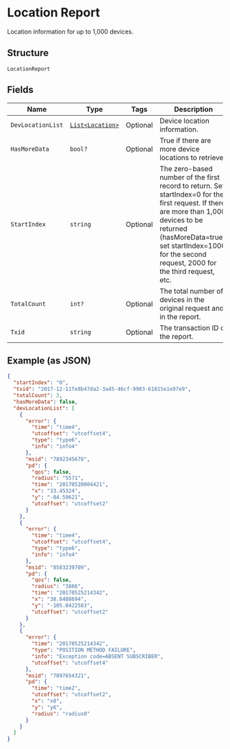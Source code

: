
# Location Report

Location information for up to 1,000 devices.

## Structure

`LocationReport`

## Fields

| Name | Type | Tags | Description |
|  --- | --- | --- | --- |
| `DevLocationList` | [`List<Location>`](../../doc/models/location.md) | Optional | Device location information. |
| `HasMoreData` | `bool?` | Optional | True if there are more device locations to retrieve. |
| `StartIndex` | `string` | Optional | The zero-based number of the first record to return. Set startIndex=0 for the first request. If there are more than 1,000 devices to be returned (hasMoreData=true), set startIndex=1000 for the second request, 2000 for the third request, etc. |
| `TotalCount` | `int?` | Optional | The total number of devices in the original request and in the report. |
| `Txid` | `string` | Optional | The transaction ID of the report. |

## Example (as JSON)

```json
{
  "startIndex": "0",
  "txid": "2017-12-11Te8b47da2-3a45-46cf-9903-61815e1e97e9",
  "totalCount": 3,
  "hasMoreData": false,
  "devLocationList": [
    {
      "error": {
        "time": "time4",
        "utcoffset": "utcoffset4",
        "type": "type6",
        "info": "info4"
      },
      "msid": "7892345678",
      "pd": {
        "qos": false,
        "radius": "5571",
        "time": "20170520004421",
        "x": "33.45324",
        "y": "-84.59621",
        "utcoffset": "utcoffset2"
      }
    },
    {
      "error": {
        "time": "time4",
        "utcoffset": "utcoffset4",
        "type": "type6",
        "info": "info4"
      },
      "msid": "8583239709",
      "pd": {
        "qos": false,
        "radius": "3866",
        "time": "20170525214342",
        "x": "38.8408694",
        "y": "-105.0422583",
        "utcoffset": "utcoffset2"
      }
    },
    {
      "error": {
        "time": "20170525214342",
        "type": "POSITION METHOD FAILURE",
        "info": "Exception code=ABSENT SUBSCRIBER",
        "utcoffset": "utcoffset4"
      },
      "msid": "7897654321",
      "pd": {
        "time": "time2",
        "utcoffset": "utcoffset2",
        "x": "x8",
        "y": "y6",
        "radius": "radius0"
      }
    }
  ]
}
```

